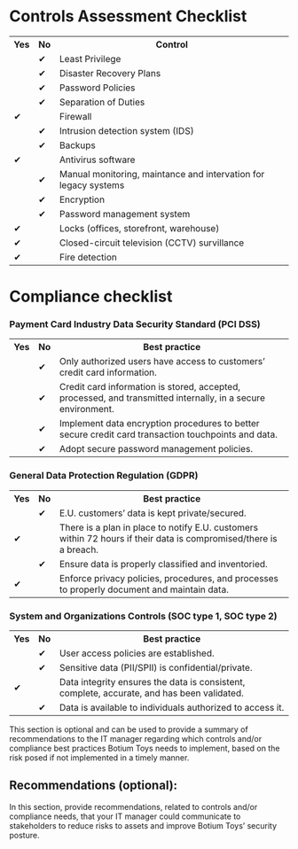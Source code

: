 # Controls Assessment Checklist

<table>
    <tr>
        <th>Yes</th>
        <th>No</th>
        <th>Control</th>
    </tr>
    <tr>
        <td></td>
        <td>✔</td>
        <td>Least Privilege</td>
    </tr>
    <tr>
        <td></td>
        <td>✔</td>
        <td>Disaster Recovery Plans</td>
    </tr>
    <tr>
        <td></td>
        <td>✔</td>
        <td>Password Policies</td>
    </tr>
    <tr>
        <td></td>
        <td>✔</td>
        <td>Separation of Duties</td>
    </tr>
    <tr>
        <td>✔</td>
        <td></td>
        <td>Firewall</td>
    </tr>
    <tr>
        <td></td>
        <td>✔</td>
        <td>Intrusion detection system (IDS)</td>
    </tr>
    <tr>
        <td></td>
        <td>✔</td>
        <td>Backups</td>
    </tr>
    <tr>
        <td>✔</td>
        <td></td>
        <td>Antivirus software</td>
    </tr>
    <tr>
        <td></td>
        <td>✔</td>
        <td>Manual monitoring, maintance and intervation for legacy systems</td>
    </tr>
    <tr>
        <td></td>
        <td>✔</td>
        <td>Encryption</td>
    </tr>
    <tr>
        <td></td>
        <td>✔</td>
        <td>Password management system</td>
    </tr>
    <tr>
        <td>✔</td>
        <td></td>
        <td>Locks (offices, storefront, warehouse)</td>
    </tr>
    <tr>
        <td>✔</td>
        <td></td>
        <td>Closed-circuit television (CCTV) survillance</td>
    </tr>
    <tr>
        <td>✔</td>
        <td></td>
        <td>Fire detection</td>
    </tr>
  
</table>

# Compliance checklist

### Payment Card Industry Data Security Standard (PCI DSS)

<table>
      <tr>
        <th>Yes</th>
        <th>No</th>
        <th>Best practice</th>
      </tr>  
      <tr>
        <td></td>
        <td>✔</td>
        <td>Only authorized users have access to customers’ credit card information.</td>
    </tr>
    <tr>
        <td></td>
        <td>✔</td>
        <td>Credit card information is stored, accepted, processed, and transmitted internally, in a secure environment.</td>
    </tr>
    <tr>
        <td></td>
        <td>✔</td>
        <td>Implement data encryption procedures to better secure credit card transaction touchpoints and data.</td>
    </tr>
    <tr>
        <td></td>
        <td>✔</td>
        <td>Adopt secure password management policies.</td>
    </tr>
</table>


### General Data Protection Regulation (GDPR)

<table>
      <tr>
        <th>Yes</th>
        <th>No</th>
        <th>Best practice</th>
      </tr> 
      <tr>
        <td></td>
        <td>✔</td>
        <td>E.U. customers’ data is kept private/secured.</td>
    </tr>
    <tr>
        <td>✔</td>
        <td></td>
        <td>There is a plan in place to notify E.U. customers within 72 hours if their data is compromised/there is a breach.</td>
    </tr>
    <tr>
        <td></td>
        <td>✔</td>
        <td>Ensure data is properly classified and inventoried.</td>
    </tr>
    <tr>
        <td>✔</td>
        <td></td>
        <td>Enforce privacy policies, procedures, and processes to properly document and maintain data.</td>
    </tr>
</table>


### System and Organizations Controls (SOC type 1, SOC type 2)

<table>
      <tr>
        <th>Yes</th>
        <th>No</th>
        <th>Best practice</th>
      </tr> 
      <tr>
        <td></td>
        <td>✔</td>
        <td>User access policies are established.</td>
    </tr>
    <tr>
        <td></td>
        <td>✔</td>
        <td>Sensitive data (PII/SPII) is confidential/private.</td>
    </tr>
    <tr>
        <td>✔</td>
        <td></td>
        <td>Data integrity ensures the data is consistent, complete, accurate, and has been validated.</td>
    </tr>
    <tr>
        <td></td>
        <td>✔</td>
        <td>Data is available to individuals authorized to access it.</td>
    </tr>
</table>


This section is optional and can be used to provide a summary of recommendations to the IT manager regarding which controls and/or compliance best practices Botium Toys needs to implement, based on the risk posed if not implemented in a timely manner.

## Recommendations (optional): 
In this section, provide recommendations, related to controls and/or compliance needs, that your IT manager could communicate to stakeholders to reduce risks to assets and improve Botium Toys’ security posture.
